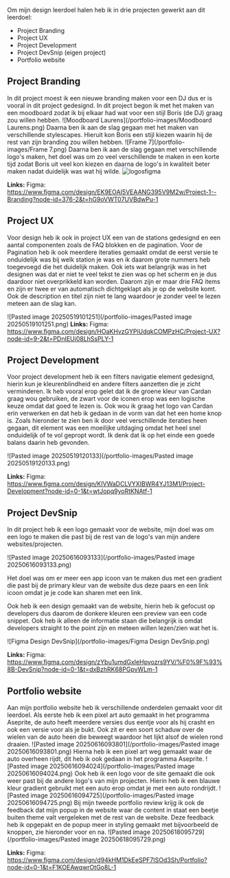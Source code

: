 Om mijn design leerdoel halen heb ik in drie projecten gewerkt aan dit leerdoel:
- Project Branding
- Project UX
- Project Development
- Project DevSnip (eigen project)
- Portfolio website

## Project Branding
In dit project moest ik een nieuwe branding maken voor een DJ dus er is vooral in dit project gedesignd. In dit project begon ik met het maken van een moodboard zodat ik bij elkaar had wat voor een stijl Boris (de DJ) graag zou willen hebben. 
![Moodboard Laurens](/portfolio-images/Moodboard Laurens.png)
Daarna ben ik aan de slag gegaan met het maken van verschillende stylescapes. Hieruit kon Boris een stijl kiezen waarin hij de rest van zijn branding zou willen hebben. 
![Frame 7](/portfolio-images/Frame 7.png)
Daarna ben ik aan de slag gegaan met verschillende logo's maken, het doel was om zo veel verschillende te maken in een korte tijd zodat Boris uit veel kon kiezen en daarna de logo's in kwaliteit beter maken nadat duidelijk was wat hij wilde. 
![logosfigma](/portfolio-images/logosfigma.png)

**Links:**
Figma: https://www.figma.com/design/EK9EOAI5VEAANG395V9M2w/Project-1--Branding?node-id=376-2&t=hG9oVWT07UVBdwPu-1

## Project UX
Voor design heb ik ook in project UX een van de stations gedesignd en een aantal componenten zoals de FAQ blokken en de pagination. Voor de Pagination heb ik ook meerdere iteraties gemaakt omdat de eerst versie te onduidelijk was bij welk station je was en ik daarom grote nummers heb toegevoegd die het duidelijk maken. Ook iets wat belangrijk was in het designen was dat er niet te veel tekst te zien was op het scherm en je dus daardoor niet overprikkeld kan worden. Daarom zijn er maar drie FAQ items en zijn er twee er van automatisch dichtgeklapt als je op de website komt. Ook de description en titel zijn niet te lang waardoor je zonder veel te lezen meteen aan de slag kan.

![Pasted image 20250519101251](/portfolio-images/Pasted image 20250519101251.png)
**Links:**
Figma: https://www.figma.com/design/HOaKHvzGYPiUdqkCOMPzHC/Project-UX?node-id=9-2&t=PDnIEUi08LhSsPLY-1
## Project Development
Voor project development heb ik een filters navigatie element gedesignd, hierin kun je kleurenblindheid en andere filters aanzetten die je zicht verminderen. Ik heb vooral erop gelet dat ik de groene kleur van Cardan graag wou gebruiken, de zwart voor de iconen erop was een logische keuze omdat dat goed te lezen is. Ook wou ik graag het logo van Cardan erin verwerken en dat heb ik gedaan in de vorm van dat het een home knop is. Zoals hieronder te zien ben ik door veel verschillende iteraties heen gegaan, dit element was een moeilijke uitdaging omdat het heel snel onduidelijk of te vol gepropt wordt. Ik denk dat ik op het einde een goede balans daarin heb gevonden.

![Pasted image 20250519120133](/portfolio-images/Pasted image 20250519120133.png)

**Links:**
Figma: https://www.figma.com/design/KIVWaDCLVYXIBWR4YJ13M1/Project-Development?node-id=0-1&t=wtJopq9yoRtKNAtf-1

## Project DevSnip
In dit project heb ik een logo gemaakt voor de website, mijn doel was om een logo te maken die past bij de rest van de logo's van mijn andere websites/projecten.

![Pasted image 20250616093133](/portfolio-images/Pasted image 20250616093133.png)

Het doel was om er meer een app icoon van te maken dus met een gradient die past bij de primary kleur van de website dus deze paars en een link icoon omdat je je code kan sharen met een link.

Ook heb ik een design gemaakt van de website, hierin heb ik gefocust op developers dus daarom de donkere kleuren een preview van een code snippet. Ook heb ik alleen de informatie staan die belangrijk is omdat developers straight to the point zijn en meteen willen lezen/zien wat het is.

![Figma Design DevSnip](/portfolio-images/Figma Design DevSnip.png)

**Links:**
Figma: https://www.figma.com/design/zYbu1umdGxIeHpvozrs9YV/%F0%9F%93%8B-DevSnip?node-id=0-1&t=dxBzhRK68PGpvWLm-1

## Portfolio website
Aan mijn portfolio website heb ik verschillende onderdelen gemaakt voor dit leerdoel. Als eerste heb ik een pixel art auto gemaakt in het programma Aseprite, de auto heeft meerdere versies dus eentje voor als hij crasht en ook een versie voor als je bukt.  Ook zit er een soort schaduw over de wielen van de auto heen die beweegt waardoor het lijkt alsof de wielen rond draaien.
![Pasted image 20250616093801](/portfolio-images/Pasted image 20250616093801.png)
Hierna heb ik een pixel art weg gemaakt waar de auto overheen rijdt, dit heb ik ook gedaan in het programma Aseprite.
![Pasted image 20250616094024](/portfolio-images/Pasted image 20250616094024.png)
Ook heb ik een logo voor de site gemaakt die ook weer past bij de andere logo's van mijn projecten. Hierin heb ik een blauwe kleur gradient gebruikt met een auto erop omdat je met een auto rondrijdt.
![Pasted image 20250616094725](/portfolio-images/Pasted image 20250616094725.png)
Bij mijn tweede portfolio review krijg ik ook de feedback dat mijn popup in de website waar de content in staat een beetje buiten theme valt vergeleken met de rest van de website. Deze feedback heb ik opgepakt en de popup meer in styling gemaakt met bijvoorbeeld de knoppen, zie hieronder voor en na.
![Pasted image 20250618095729](/portfolio-images/Pasted image 20250618095729.png)

**Links:**
Figma: https://www.figma.com/design/d94kHM1DkEeSPF7ISOd3Sh/Portfolio?node-id=0-1&t=F1KOEAwqwrOtGo8L-1